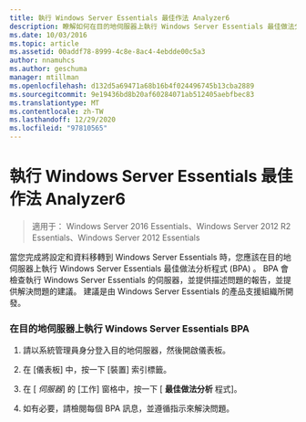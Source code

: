 ```yaml
---
title: 執行 Windows Server Essentials 最佳作法 Analyzer6
description: 瞭解如何在目的地伺服器上執行 Windows Server Essentials 最佳做法分析程式 (BPA) 。
ms.date: 10/03/2016
ms.topic: article
ms.assetid: 00addf78-8999-4c8e-8ac4-4ebdde00c5a3
author: nnamuhcs
ms.author: geschuma
manager: mtillman
ms.openlocfilehash: d132d5a69471a68b16b4f024496745b13cba2889
ms.sourcegitcommit: 9e19436bd8b20af60284071ab512405aebfbec83
ms.translationtype: MT
ms.contentlocale: zh-TW
ms.lasthandoff: 12/29/2020
ms.locfileid: "97810565"
---
```

# <a name="run-the-windows-server-essentials-best-practices-analyzer6"></a>執行 Windows Server Essentials 最佳作法 Analyzer6

>適用于： Windows Server 2016 Essentials、Windows Server 2012 R2 Essentials、Windows Server 2012 Essentials

當您完成將設定和資料移轉到 Windows Server Essentials 時，您應該在目的地伺服器上執行 Windows Server Essentials 最佳做法分析程式 (BPA) 。 BPA 會檢查執行 Windows Server Essentials 的伺服器，並提供描述問題的報告，並提供解決問題的建議。 建議是由 Windows Server Essentials 的產品支援組織所開發。

### <a name="to-run-the--windows-server-essentials-bpa-on-the-destination-server"></a>在目的地伺服器上執行 Windows Server Essentials BPA

1.  請以系統管理員身分登入目的地伺服器，然後開啟儀表板。

2.  在 [儀表板] 中，按一下 [裝置] 索引標籤。

3.  在 [ *伺服器*] 的 [工作] 窗格中，按一下 [ **最佳做法分析** 程式]。

4.  如有必要，請檢閱每個 BPA 訊息，並遵循指示來解決問題。
